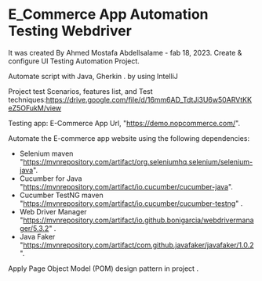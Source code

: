 # E_Commerce App Automation Testing Webdriver 

It was created By Ahmed Mostafa Abdellsalame - fab 18, 2023. Create & configure UI Testing Automation Project.

Automate script with Java, Gherkin . by using IntelliJ

Project test Scenarios, features list, and Test techniques:https://drive.google.com/file/d/16mm6AD_TdtJi3U6w50ARVtKKeZ5OFukM/view

Testing app: E-Commerce App Url, "https://demo.nopcommerce.com/".

Automate the E-commerce app website using the following dependencies:

- Selenium maven
"https://mvnrepository.com/artifact/org.seleniumhq.selenium/selenium-java".
- Cucumber for Java
"https://mvnrepository.com/artifact/io.cucumber/cucumber-java".
- Cucumber TestNG maven
"https://mvnrepository.com/artifact/io.cucumber/cucumber-testng" .
- Web Driver Manager
"https://mvnrepository.com/artifact/io.github.bonigarcia/webdrivermanager/5.3.2" .
- Java Faker
"https://mvnrepository.com/artifact/com.github.javafaker/javafaker/1.0.2".

Apply Page Object Model (POM) design pattern in project .
